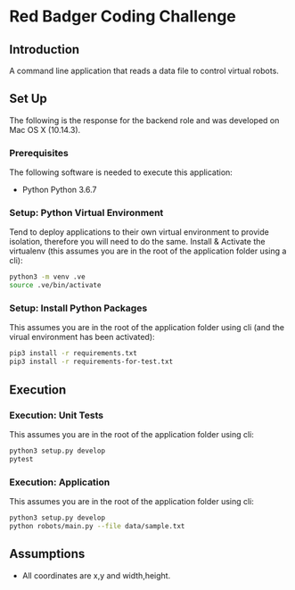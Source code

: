 # Red Badger Coding Challenge

## Introduction
A command line application that reads a data file to control virtual robots.

## Set Up
The following is the response for the backend role and was developed on Mac OS X (10.14.3).

### Prerequisites
The following software is needed to execute this application:
* Python Python 3.6.7

### Setup: Python Virtual Environment
Tend to deploy applications to their own virtual environment to provide isolation, therefore you will need to do the same. Install & Activate the virtualenv (this assumes you are in the root of the application folder using a cli):
```bash
python3 -m venv .ve
source .ve/bin/activate
```

### Setup: Install Python Packages
This assumes you are in the root of the application folder using cli (and the virual environment has been activated):
```bash
pip3 install -r requirements.txt
pip3 install -r requirements-for-test.txt
```

## Execution
### Execution: Unit Tests
This assumes you are in the root of the application folder using cli:
```bash
python3 setup.py develop
pytest
```

### Execution: Application
This assumes you are in the root of the application folder using cli:
```bash
python3 setup.py develop
python robots/main.py --file data/sample.txt
```

## Assumptions
* All coordinates are x,y and width,height.
